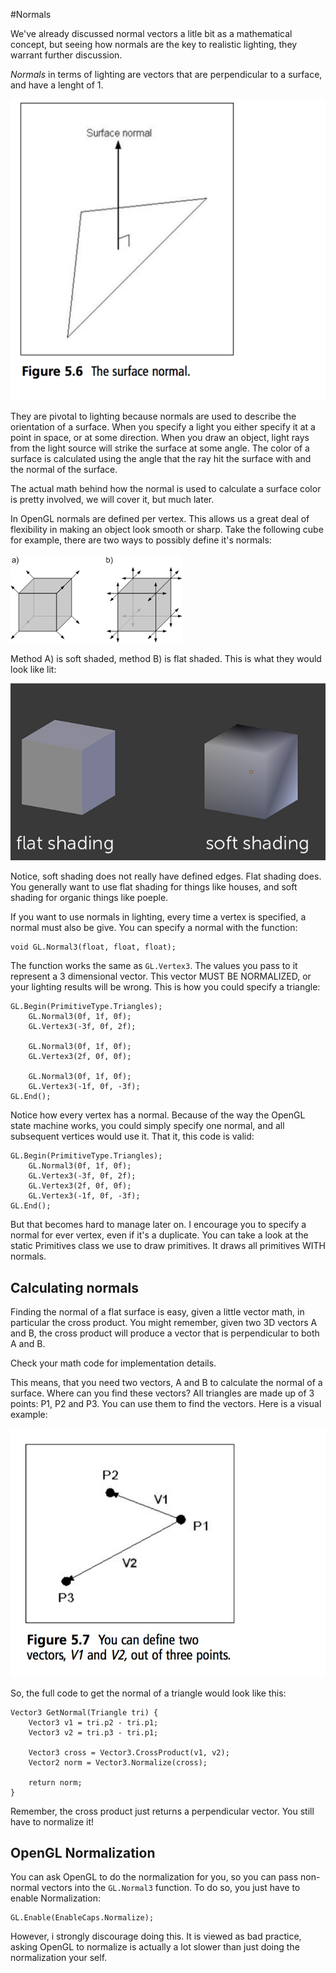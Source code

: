 #Normals

We've already discussed normal vectors a litle bit as a mathematical concept, but seeing how normals are the key to realistic lighting, they warrant further discussion.

_Normals_ in terms of lighting are vectors that are perpendicular to a surface, and have  a lenght of 1.

![NORMAL](surf_norm.png)

They are pivotal to lighting because normals are used to describe the orientation of a surface. When you specify a light you either specify it at a point in space, or at some direction. When you draw an object, light rays from the light source will strike the surface at some angle. The color of a surface is calculated using the angle that the ray hit the surface with and the normal of the surface.

The actual math behind how the normal is used to calculate a surface color is pretty involved, we will cover it, but much later.

In OpenGL normals are defined per vertex. This allows us a great deal of flexibility in making an object look smooth or sharp. Take the following cube for example, there are two ways to possibly define it's normals:

![CUBE](cube_normz.png)

Method A) is soft shaded, method B) is flat shaded. This is what they would look like lit:

![SOFT](soft_flat.jpg)

Notice, soft shading does not really have defined edges. Flat shading does. You generally want to use flat shading for things like houses, and soft shading for organic things like poeple.

If you want to use normals in lighting, every time a vertex is specified, a normal must also be give. You can specify a normal with the function:

```
void GL.Normal3(float, float, float);
```

The function works the same as ```GL.Vertex3```. The values you pass to it represent a 3 dimensional vector. This vector MUST BE NORMALIZED, or your lighting results will be wrong. This is how you could specify a triangle:

```
GL.Begin(PrimitiveType.Triangles);
    GL.Normal3(0f, 1f, 0f);
    GL.Vertex3(-3f, 0f, 2f);
    
    GL.Normal3(0f, 1f, 0f);
    GL.Vertex3(2f, 0f, 0f);
    
    GL.Normal3(0f, 1f, 0f);
    GL.Vertex3(-1f, 0f, -3f);
GL.End();
```

Notice how every vertex has a normal. Because of the way the OpenGL state machine works, you could simply specify one normal, and all subsequent vertices would use it. That it, this code is valid:

```
GL.Begin(PrimitiveType.Triangles);
    GL.Normal3(0f, 1f, 0f);
    GL.Vertex3(-3f, 0f, 2f);
    GL.Vertex3(2f, 0f, 0f);
    GL.Vertex3(-1f, 0f, -3f);
GL.End();
```

But that becomes hard to manage later on. I encourage you to specify a normal for ever vertex, even if it's a duplicate. You can take a look at the static Primitives class we use to draw primitives. It draws all primitives WITH normals.

## Calculating normals
Finding the normal of a flat surface is easy, given a little vector math, in particular the cross product. You might remember, given two 3D vectors A and B, the cross product will produce a vector that is perpendicular to both A and B.

Check your math code for implementation details.

This means, that you need two vectors, A and B to calculate the normal of a surface. Where can you find these vectors? All triangles are made up of 3 points: P1, P2 and P3. You can use them to find the vectors. Here is a visual example:

![PV](p_from_v.png)

So, the full code to get the normal of a triangle would look like this:

```
Vector3 GetNormal(Triangle tri) {
    Vector3 v1 = tri.p2 - tri.p1;
    Vector3 v2 = tri.p3 - tri.p1;
    
    Vector3 cross = Vector3.CrossProduct(v1, v2);
    Vector2 norm = Vector3.Normalize(cross);
    
    return norm;
}
```

Remember, the cross product just returns a perpendicular vector. You still have to normalize it!

## OpenGL Normalization

You can ask OpenGL to do the normalization for you, so you can pass non-normal vectors into the ```GL.Normal3``` function. To do so, you just have to enable Normalization:

```
GL.Enable(EnableCaps.Normalize);
```

However, i strongly discourage doing this. It is viewed as bad practice, asking OpenGL to normalize is actually a lot slower than just doing the normalization your self.